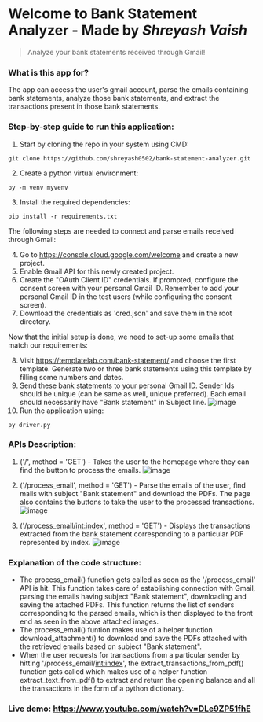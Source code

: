 # Welcome to Bank Statement Analyzer - Made by _Shreyash Vaish_
> Analyze your bank statements received through Gmail!

### What is this app for?
The app can access the user's gmail account, parse the emails containing bank statements, analyze those bank statements, and extract the transactions present in those bank statements.

### Step-by-step guide to run this application:

1. Start by cloning the repo in your system using CMD:
```
git clone https://github.com/shreyash0502/bank-statement-analyzer.git
```
2. Create a python virtual environment:
```
py -m venv myvenv
```
3. Install the required dependencies:
```
pip install -r requirements.txt
```

The following steps are needed to connect and parse emails received through Gmail:

4. Go to https://console.cloud.google.com/welcome and create a new project.
5. Enable Gmail API for this newly created project.
6. Create the "OAuth Client ID" credentials. If prompted, configure the consent screen with your personal Gmail ID. Remember to add your personal Gmail ID in the test users (while configuring the consent screen).
7. Download the credentials as 'cred.json' and save them in the root directory.

Now that the initial setup is done, we need to set-up some emails that match our requirements:

8. Visit https://templatelab.com/bank-statement/ and choose the first template. Generate two or three bank statements using this template by filling some numbers and dates.
9. Send these bank statements to your personal Gmail ID. Sender Ids should be unique (can be same as well, unique preferred). Each email should necessarily have "Bank statement" in Subject line.
![image](https://github.com/shreyash0502/bank-statement-analyzer/assets/56553419/73230316-b207-4267-a4c3-8be1c3683307)
10. Run the application using:
```
py driver.py
```

### APIs Description:
1. ('/', method = 'GET') - Takes the user to the homepage where they can find the button to process the emails.
![image](https://github.com/shreyash0502/bank-statement-analyzer/assets/56553419/fce83a23-f019-4140-8c7e-0e02fdbf6d81)

2. ('/process_email', method = 'GET') - Parse the emails of the user, find mails with subject "Bank statement" and download the PDFs. The page also contains the buttons to take the user to the processed transactions.
![image](https://github.com/shreyash0502/bank-statement-analyzer/assets/56553419/896d162c-f386-41e8-bb02-fb071d351645)

3. ('/process_email/<int:index>', method = 'GET') - Displays the transactions extracted from the bank statement corresponding to a particular PDF represented by index.
![image](https://github.com/shreyash0502/bank-statement-analyzer/assets/56553419/d7e2de36-3fac-4c6b-8410-acb458576cdb)


### Explanation of the code structure:

* The process_email() function gets called as soon as the '/process_email' API is hit. This function takes care of establishing connection with Gmail, parsing the emails having subject "Bank statement", downloading and saving the attached PDFs. This function returns the list of senders corresponding to the parsed emails, which is then displayed to the front end as seen in the above attached images.
* The process_email() funtion makes use of a helper function download_attachment() to download and save the PDFs attached with the retrieved emails based on subject "Bank statement".
* When the user requests for transactions from a particular sender by hitting '/process_email/<int:index>', the extract_transactions_from_pdf() function gets called which makes use of a helper function extract_text_from_pdf() to extract and return the opening balance and all the transactions in the form of a python dictionary.

### Live demo: https://www.youtube.com/watch?v=DLe9ZP51fhE
